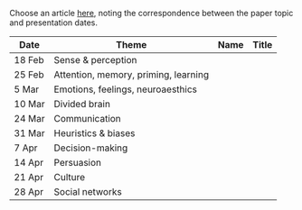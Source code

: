 Choose an article [here](https://www.dropbox.com/home/hcc-articles/articles%20-%20selection%20for%20critical%20review), noting the correspondence between the paper topic and presentation dates.

| Date    | Theme |Name | Title |
| ------- | ---- |---- | ----- |
| 18 Feb | Sense & perception |  |  |
| 25 Feb | Attention, memory, priming, learning |  |  |
| 5 Mar   | Emotions, feelings, neuroaesthics |   |   |
| 10 Mar   | Divided brain |  |  |
| 24 Mar  | Communication |  |  |
| 31 Mar | Heuristics & biases |  |  |
| 7 Apr  | Decision-making |  |  |
| 14 Apr  | Persuasion |  |  |
| 21 Apr   | Culture |  |  |
| 28 Apr  | Social networks |  |  |
